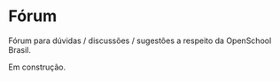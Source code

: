 # Fórum
Fórum para dúvidas / discussões / sugestões a respeito da OpenSchool Brasil.

Em construção.
